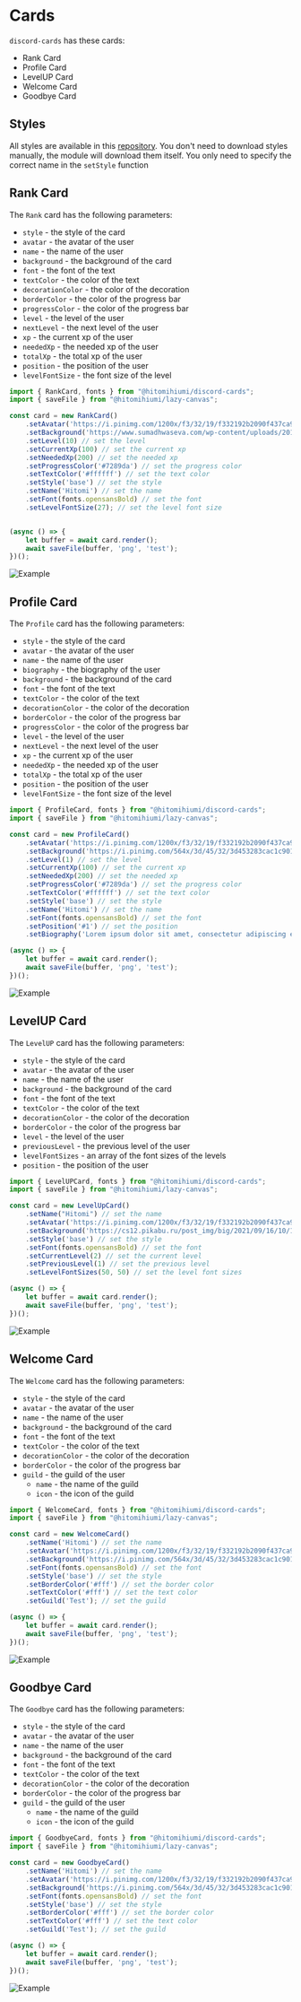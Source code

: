 # Cards

`discord-cards` has these cards:
- Rank Card
- Profile Card
- LevelUP Card
- Welcome Card
- Goodbye Card

## Styles

All styles are available in this [repository](https://github.com/hitomihiumi/discord-cards-styles). You don't need to download styles manually, the module will download them itself. You only need to specify the correct name in the `setStyle` function

## Rank Card

The `Rank` card has the following parameters:
- `style` - the style of the card
- `avatar` - the avatar of the user
- `name` - the name of the user
- `background` - the background of the card
- `font` - the font of the text
- `textColor` - the color of the text
- `decorationColor` - the color of the decoration
- `borderColor` - the color of the progress bar
- `progressColor` - the color of the progress bar
- `level` - the level of the user
- `nextLevel` - the next level of the user
- `xp` - the current xp of the user
- `neededXp` - the needed xp of the user
- `totalXp` - the total xp of the user
- `position` - the position of the user
- `levelFontSize` - the font size of the level

```ts
import { RankCard, fonts } from "@hitomihiumi/discord-cards";
import { saveFile } from "@hitomihiumi/lazy-canvas";

const card = new RankCard()
    .setAvatar('https://i.pinimg.com/1200x/f3/32/19/f332192b2090f437ca9f49c1002287b6.jpg') // set the avatar
    .setBackground('https://www.sumadhwaseva.com/wp-content/uploads/2013/10/Grey-Background-Website-Wallpapers-600x200.jpg') // set the background
    .setLevel(10) // set the level
    .setCurrentXp(100) // set the current xp
    .setNeededXp(200) // set the needed xp
    .setProgressColor('#7289da') // set the progress color
    .setTextColor('#ffffff') // set the text color
    .setStyle('base') // set the style
    .setName('Hitomi') // set the name
    .setFont(fonts.opensansBold) // set the font
    .setLevelFontSize(27); // set the level font size


(async () => {
    let buffer = await card.render();
    await saveFile(buffer, 'png', 'test');
})();
```

![Example](https://raw.githubusercontent.com/hitomihiumi/docsholder/master/guide/cards/rank.png)

## Profile Card

The `Profile` card has the following parameters:
- `style` - the style of the card
- `avatar` - the avatar of the user
- `name` - the name of the user
- `biography` - the biography of the user
- `background` - the background of the card
- `font` - the font of the text
- `textColor` - the color of the text
- `decorationColor` - the color of the decoration
- `borderColor` - the color of the progress bar
- `progressColor` - the color of the progress bar
- `level` - the level of the user
- `nextLevel` - the next level of the user
- `xp` - the current xp of the user
- `neededXp` - the needed xp of the user
- `totalXp` - the total xp of the user
- `position` - the position of the user
- `levelFontSize` - the font size of the level

```ts
import { ProfileCard, fonts } from "@hitomihiumi/discord-cards";
import { saveFile } from "@hitomihiumi/lazy-canvas";

const card = new ProfileCard()
    .setAvatar('https://i.pinimg.com/1200x/f3/32/19/f332192b2090f437ca9f49c1002287b6.jpg') // set the avatar
    .setBackground('https://i.pinimg.com/564x/3d/45/32/3d453283cac1c901dc1cbe6e5fc7171b.jpg') // set the background
    .setLevel(1) // set the level
    .setCurrentXp(100) // set the current xp
    .setNeededXp(200) // set the needed xp
    .setProgressColor('#7289da') // set the progress color
    .setTextColor('#ffffff') // set the text color
    .setStyle('base') // set the style
    .setName('Hitomi') // set the name
    .setFont(fonts.opensansBold) // set the font
    .setPosition('#1') // set the position
    .setBiography('Lorem ipsum dolor sit amet, consectetur adipiscing elit. Sed non risus. Suspendisse lectus tortor, dignissim sit amet, adipiscing nec, ultricies sed, dolor.'); // set the biography

(async () => {
    let buffer = await card.render();
    await saveFile(buffer, 'png', 'test');
})();
```

![Example](https://raw.githubusercontent.com/hitomihiumi/docsholder/master/guide/cards/profile.png)

## LevelUP Card

The `LevelUP` card has the following parameters:
- `style` - the style of the card
- `avatar` - the avatar of the user
- `name` - the name of the user
- `background` - the background of the card
- `font` - the font of the text
- `textColor` - the color of the text
- `decorationColor` - the color of the decoration
- `borderColor` - the color of the progress bar
- `level` - the level of the user
- `previousLevel` - the previous level of the user
- `levelFontSizes` - an array of the font sizes of the levels
- `position` - the position of the user

```ts
import { LevelUPCard, fonts } from "@hitomihiumi/discord-cards";
import { saveFile } from "@hitomihiumi/lazy-canvas";

const card = new LevelUpCard()
    .setName("Hitomi") // set the name
    .setAvatar('https://i.pinimg.com/1200x/f3/32/19/f332192b2090f437ca9f49c1002287b6.jpg') // set the avatar
    .setBackground('https://cs12.pikabu.ru/post_img/big/2021/09/16/10/1631813426193895567.png') // set the background
    .setStyle('base') // set the style 
    .setFont(fonts.opensansBold) // set the font
    .setCurrentLevel(2) // set the current level
    .setPreviousLevel(1) // set the previous level
    .setLevelFontSizes(50, 50) // set the level font sizes

(async () => {
    let buffer = await card.render();
    await saveFile(buffer, 'png', 'test');
})();
```

![Example](https://raw.githubusercontent.com/hitomihiumi/docsholder/master/guide/cards/levelup.png)

## Welcome Card

The `Welcome` card has the following parameters:
- `style` - the style of the card
- `avatar` - the avatar of the user
- `name` - the name of the user
- `background` - the background of the card
- `font` - the font of the text
- `textColor` - the color of the text
- `decorationColor` - the color of the decoration
- `borderColor` - the color of the progress bar
- `guild` - the guild of the user
  - `name` - the name of the guild
  - `icon` - the icon of the guild

```ts
import { WelcomeCard, fonts } from "@hitomihiumi/discord-cards";
import { saveFile } from "@hitomihiumi/lazy-canvas";

const card = new WelcomeCard()
    .setName('Hitomi') // set the name
    .setAvatar('https://i.pinimg.com/1200x/f3/32/19/f332192b2090f437ca9f49c1002287b6.jpg') // set the avatar
    .setBackground('https://i.pinimg.com/564x/3d/45/32/3d453283cac1c901dc1cbe6e5fc7171b.jpg') // set the background
    .setFont(fonts.opensansBold) // set the font
    .setStyle('base') // set the style
    .setBorderColor('#fff') // set the border color
    .setTextColor('#fff') // set the text color
    .setGuild('Test'); // set the guild

(async () => {
    let buffer = await card.render();
    await saveFile(buffer, 'png', 'test');
})();
```

![Example](https://raw.githubusercontent.com/hitomihiumi/docsholder/master/guide/cards/welcome.png)

## Goodbye Card

The `Goodbye` card has the following parameters:
- `style` - the style of the card
- `avatar` - the avatar of the user
- `name` - the name of the user
- `background` - the background of the card
- `font` - the font of the text
- `textColor` - the color of the text
- `decorationColor` - the color of the decoration
- `borderColor` - the color of the progress bar
- `guild` - the guild of the user
    - `name` - the name of the guild
    - `icon` - the icon of the guild

```ts
import { GoodbyeCard, fonts } from "@hitomihiumi/discord-cards";
import { saveFile } from "@hitomihiumi/lazy-canvas";

const card = new GoodbyeCard()
    .setName('Hitomi') // set the name
    .setAvatar('https://i.pinimg.com/1200x/f3/32/19/f332192b2090f437ca9f49c1002287b6.jpg') // set the avatar
    .setBackground('https://i.pinimg.com/564x/3d/45/32/3d453283cac1c901dc1cbe6e5fc7171b.jpg') // set the background
    .setFont(fonts.opensansBold) // set the font
    .setStyle('base') // set the style
    .setBorderColor('#fff') // set the border color
    .setTextColor('#fff') // set the text color
    .setGuild('Test'); // set the guild

(async () => {
    let buffer = await card.render();
    await saveFile(buffer, 'png', 'test');
})();
```
![Example](https://raw.githubusercontent.com/hitomihiumi/docsholder/master/guide/cards/goodbye.png)